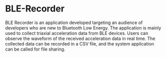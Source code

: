 # BLE-Recorder
BLE Recorder is an application developed targeting an audience of developers who are new to  Bluetooth Low Energy.   The application is mainly used to collect triaxial acceleration data from BLE devices. Users can observe the waveform of the received acceleration data in real time. The collected data can be recorded in a CSV file, and the system application can be called for file sharing.
